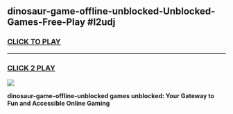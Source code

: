 
## dinosaur-game-offline-unblocked-Unblocked-Games-Free-Play #l2udj
<h3>
<a href="https://us.freeplayer.one?title=dinosaur-game-offline-unblocked&ref=9M">CLICK TO PLAY</a></h3>
<hr>

<h3>
<a href="https://us.freeplayer.one?title=dinosaur-game-offline-unblocked&ref=9M">CLICK 2 PLAY</a>
  
</h3>

<a href="https://us.freeplayer.one?title=dinosaur-game-offline-unblocked&ref=9M"><img src="https://clearcache.store/games.png"></a>


**dinosaur-game-offline-unblocked games unblocked: Your Gateway to Fun and Accessible Online Gaming**
